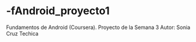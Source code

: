 # -fAndroid_proyecto1
Fundamentos de Android (Coursera). Proyecto de la Semana 3
Autor: Sonia Cruz Techica
